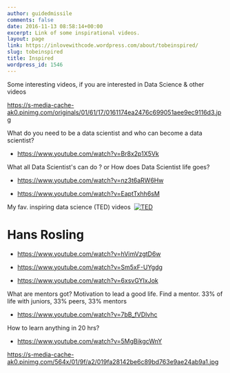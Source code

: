 ```yaml
---
author: guidedmissile
comments: false
date: 2016-11-13 08:58:14+00:00
excerpt: Link of some inspirational videos.
layout: page
link: https://inlovewithcode.wordpress.com/about/tobeinspired/
slug: tobeinspired
title: Inspired
wordpress_id: 1546
---
```


Some interesting videos, if you are interested in Data Science & other videos

https://s-media-cache-ak0.pinimg.com/originals/01/61/17/0161174ea2476c699051aee9ec9116d3.jpg

What do you need to be a data scientist and who can become a data scientist?



	
  * https://www.youtube.com/watch?v=Br8x2p1X5Vk


What all Data Scientist's can do ? or How does Data Scientist life goes?

	
  * https://www.youtube.com/watch?v=nz3t6aRW6Hw

	
  * https://www.youtube.com/watch?v=EaptTxhh6sM


My fav. inspiring data science (TED) videos  [![TED](https://yt3.ggpht.com/-bonZt347bMc/AAAAAAAAAAI/AAAAAAAAAAA/lR8QEKnqqHk/s88-c-k-no-mo-rj-c0xffffff/photo.jpg)](https://www.youtube.com/user/TEDtalksDirector)

# Hans Rosling



	
  * https://www.youtube.com/watch?v=hVimVzgtD6w

	
  * https://www.youtube.com/watch?v=Sm5xF-UYgdg

	
  * https://www.youtube.com/watch?v=6xsvGYIxJok


What are mentors got? Motivation to lead a good life. Find a mentor. 33% of life with juniors, 33% peers, 33% mentors

	
  * https://www.youtube.com/watch?v=7bB_fVDlvhc


How to learn anything in 20 hrs?

	
  * https://www.youtube.com/watch?v=5MgBikgcWnY




https://s-media-cache-ak0.pinimg.com/564x/01/9f/a2/019fa28142be6c89bd763e9ae24ab9a1.jpg
